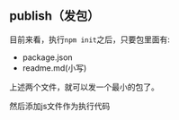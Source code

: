 ## publish（发包）

目前来看，执行`npm init`之后，只要包里面有:

* package.json
* readme.md(小写)

上述两个文件，就可以发一个最小的包了。



然后添加js文件作为执行代码

